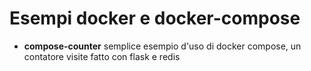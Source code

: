 # Esempi docker e docker-compose

* **compose-counter** semplice esempio d'uso di docker compose, un contatore visite fatto con flask e redis
